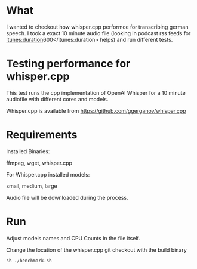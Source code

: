 # What

I wanted to checkout how whisper.cpp performce for transcribing german speech.
I took a exact 10 minute audio file (looking in podcast rss feeds for <itunes:duration>600</itunes:duration> helps) and run different tests.

# Testing performance for whisper.cpp

This test runs the cpp implementation of OpenAI Whisper for a 10 minute audiofile with different cores and models.

Whisper.cpp is available from https://github.com/ggerganov/whisper.cpp


# Requirements

Installed Binaries:

ffmpeg, wget, whisper.cpp

For Whisper.cpp installed models:

small, medium, large 

Audio file will be downloaded during the process.


# Run
Adjust models names and CPU Counts in the file itself.

Change the location of the whisper.cpp git checkout with the build binary


```sh ./benchmark.sh```

